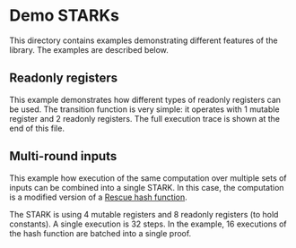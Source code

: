 # Demo STARKs

This directory contains examples demonstrating different features of the library. The examples are described below.

## Readonly registers

This example demonstrates how different types of readonly registers can be used. The transition function is very simple: it operates with 1 mutable register and 2 readonly registers. The full execution trace is shown at the end of this file.

## Multi-round inputs

This example how execution of the same computation over multiple sets of inputs can be combined into a single STARK. In this case, the computation is a modified version of a [Rescue hash function](https://eprint.iacr.org/2019/426.pdf).

The STARK is using 4 mutable registers and 8 readonly registers (to hold constants). A single execution is 32 steps. In the example, 16 executions of the hash function are batched into a single proof.